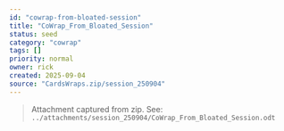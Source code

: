 ```yaml
---
id: "cowrap-from-bloated-session"
title: "CoWrap_From_Bloated_Session"
status: seed
category: "cowrap"
tags: []
priority: normal
owner: rick
created: 2025-09-04
source: "CardsWraps.zip/session_250904"
---
```


> Attachment captured from zip. See: `../attachments/session_250904/CoWrap_From_Bloated_Session.odt`
